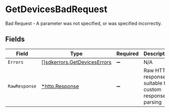 # GetDevicesBadRequest

Bad Request - A parameter was not specified, or was specified incorrectly.


## Fields

| Field                                                                      | Type                                                                       | Required                                                                   | Description                                                                |
| -------------------------------------------------------------------------- | -------------------------------------------------------------------------- | -------------------------------------------------------------------------- | -------------------------------------------------------------------------- |
| `Errors`                                                                   | [][sdkerrors.GetDevicesErrors](../../models/sdkerrors/getdeviceserrors.md) | :heavy_minus_sign:                                                         | N/A                                                                        |
| `RawResponse`                                                              | [*http.Response](https://pkg.go.dev/net/http#Response)                     | :heavy_minus_sign:                                                         | Raw HTTP response; suitable for custom response parsing                    |